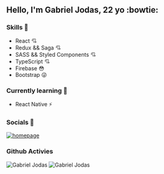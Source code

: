 ## Hello, I'm Gabriel Jodas, 22 yo :bowtie:


### Skills  :loudspeaker:
- React :cupid:
- Redux && Saga :cupid:
- SASS && Styled Components :cupid:
- TypeScript :cupid:
- Firebase :flushed:
- Bootstrap :stuck_out_tongue_winking_eye:


### Currently learning  :pencil: 
- React Native :zap:



### Socials  :link:
[![homepage][1]][2]

[1]: https://img.shields.io/badge/LinkedIn-0077B5?style=for-the-badge&logo=linkedin&logoColor=white
[2]: https://www.linkedin.com/in/gabriel-jodas-974b76128/ "redirect to linkedin"

### Github Activies
![Gabriel Jodas](https://github-readme-stats.vercel.app/api?username=dotdott&show_icons=true&theme=radical)
![Gabriel Jodas](https://github-readme-stats.vercel.app/api/top-langs/?username=dotdott&layout=compact&theme=radical)

